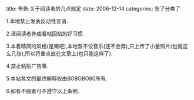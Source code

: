 title: 布告:关于阅读者的几点规定
date: 2006-12-14
categories: 忘了分类了

1.本地禁止发表反动性言语.

2.请阅读者养成看帖回帖的好习惯.

3.本着精简的风格(是懒吧),本地暂不设音乐(还不会弄),只上传了小量照片(也就这么几张),所以将重点放在文章上(也只能这样了).

4.禁止粘贴广告等.

5.本站各文的最终解释权由BOBOBO80所有.

6.如有不服者可不遵守以上条例.

